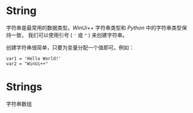 # String


字符串是最常用的数据类型。*WinUi++* 字符串类型和 *Python* 中的字符串类型保持一致， 我们可以使用引号 ( `'` 或 `"` ) 来创建字符串。

创建字符串很简单，只要为变量分配一个值即可。例如：


```
var1 = 'Hello World!'
var2 = "WinUi++"
```


# Strings

字符串数组